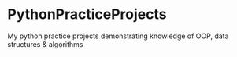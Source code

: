 # PythonPracticeProjects
My python practice projects demonstrating knowledge of OOP, data structures &amp; algorithms
